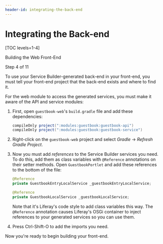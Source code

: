 ```yaml
---
header-id: integrating-the-back-end
---
```


# Integrating the Back-end

[TOC levels=1-4]

<div class="learn-path-step row">
    <p id="stepTitle">Building the Web Front-End</p><p>Step 4 of 11</p>
</div>

To use your Service Builder-generated back-end in your front-end, you must
tell your front-end project that the back-end exists and where to find it. 

For the web module to access the generated services, you must make it aware of
the API and service modules: 

1.  First, open `guestbook-web`'s `build.gradle` file and add these 
    dependencies:

    ```groovy
    compileOnly project(":modules:guestbook:guestbook-api")
    compileOnly project(":modules:guestbook:guestbook-service")
    ```

2.  Right-click on the `guestbook-web` project and select *Gradle* &rarr;
    *Refresh Gradle Project*. 

3.  Now you must add *references* to the Service Builder services you need. To 
    do this, add them as class variables with `@Reference` annotations on their 
    setter methods. Open `GuestbookPortlet` and add these references to the 
    bottom of the file: 

    ```java
	@Reference
	private GuestbookEntryLocalService _guestbookEntryLocalService;
	
	@Reference
	private GuestbookLocalService _guestbookLocalService;
    ```

    Note that it's Liferay's code style to add class variables this way. The
    `@Reference` annotation causes Liferay's OSGi container to
    inject references to your generated services so you can use them. 

4.  Press Ctrl-Shift-O to add the imports you need. 

Now you're ready to begin building your front-end. 

